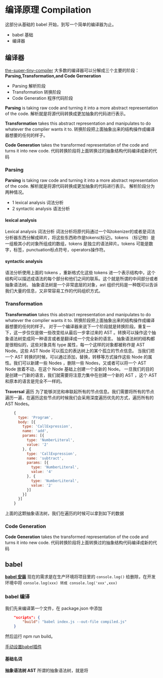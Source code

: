 # 编译原理 Compilation
这部分从基础的 babel 开始，到写一个简单的编译器为止。
* babel 基础
* 编译器

## 编译器
[the-super-tiny-compiler](https://github.com/jamiebuilds/the-super-tiny-compiler)
大多数的编译器可以分解成三个主要的阶段：**Parsing,Transformation,and Code Gerneration**
* Parsing 解析阶段
* Transformation 转换阶段
* Code Generation 程序代码阶段

**Parsing** is taking raw code and turning it into a more abstract representation of the code.
解析就是将源代码转换成更加抽象的代码进行表示。

**Transformation** takes this abstract representation and manipulates to do whatever the complier wants it to.
转换阶段把上面抽象出来的结构操作成编译器想要的任何的样子。

**Code Generation** takes the transformed representation of the code and turns it into new code.
代码转换阶段将上面转换过的抽象结构代码编译成新的代码

### Parsing
**Parsing** is taking raw code and turning it into a more abstract representation of the code.
解析就是将源代码转换成更加抽象的代码进行表示。
解析阶段分为两种情况。
* 1 lexical analysis 词法分析
* 2 syntactic analysis 语法分析

#### lexical analysis
Lexical analysis 词法分析
词法分析将原代码通过一个叫tokenizer的或者是词法分析器东西分解成碎片，将这些东西称作是tokens(标记)。tokens （标记物）是一组极其小的对象所组成的数组，tokens 是独立的语法碎片。tokens 可能是数字，标签，punctuation标点符号，operators操作符。
#### syntactic analysis
语法分析使用上面的 tokens ，重新格式化这些 tokens 进一个表示结构中，这个结构可以描述成语法的每个部分和他们之间的联系。这个就是所谓的中间部分或者抽象语法树。
抽象语法树是一个非常底层的对象，ast 组织代码是一种既可以告诉我们大量的信息，又非常容易工作的代码组织方式。


### Transformation
**Transformation** takes this abstract representation and manipulates to do whatever the complier wants it to.
转换阶段把上面抽象出来的结构操作成编译器想要的任何的样子。
对于一个编译器来说下一个阶段就是转换阶段。重复一下，这一步仅仅是做一些改变给从最后一步拿过来的 AST 。转换可以操作这个抽象语法树变成同一种语言或者是翻译成一个完全新的语言。
抽象语法树的结构都是很相似的，这些对象具有 type 属性，每一个这样的对象都被称作是 AST Node。这些 AST Node 可以孤立的表达树上的某个孤立的节点信息。
当我们把一个 AST 转换的时候，可以通过添加，替换，转移等方式操作这些 Node 的属性。我们可以新建一些 Nodes ，删除一些 Nodes，又或者可以将一个 AST Node 放着不动，在这个 Node 基础上创建一个全新的 Node。
一旦我们的目的是创建一门新的语言，我们就需要将注意力集中在创建一个新的 AST ，这个 AST 和原本的语言是完全不一样的。

**Traversal** 遍历
为了能够浏览和串联起所有的节点信息。我们需要将所有的节点遍历一遍，在遍历这些节点的时候我们会采用深度遍历优先的方式，遍历所有的 AST Nodes。
```js
    {
      type: 'Program',
      body: [{
        type: 'CallExpression',
        name: 'add',
        params: [{
          type: 'NumberLiteral',
          value: '2'
        }, {
          type: 'CallExpression',
          name: 'subtract',
          params: [{
            type: 'NumberLiteral',
            value: '4'
          }, {
            type: 'NumberLiteral',
            value: '2'
          }]
        }]
      }]
    }
```
上面的这颗抽象语法树，我们在遍历的时候可以拿到如下的数据

### Code Generation
**Code Generation** takes the transformed representation of the code and turns it into new code.
代码转换阶段将上面转换过的抽象结构代码编译成新的代码

## babel
[**babel 安装**](https://github.com/jamiebuilds/babel-handbook/blob/master/translations/zh-Hans/user-handbook.md#toc-babel-cli)
现在的需求是在生产环境将项目里的 `console.log()` 给删除，在开发环境中将 `console.log(xxx) 转成 console.log('xxx',xxx)`
### babel 编译
我们先来编译第一个文件，在 package.json 中添加
```json
    "scripts": {
        "build": "babel index.js --out-file compiled.js"
    }
```
然后运行 npm run build。

[手动设置babel插件](https://github.com/jamiebuilds/babel-handbook/blob/master/translations/zh-Hans/plugin-handbook.md)

#### 基础名词
**抽象语法树 AST** 所谓的抽象语法树，就是将
